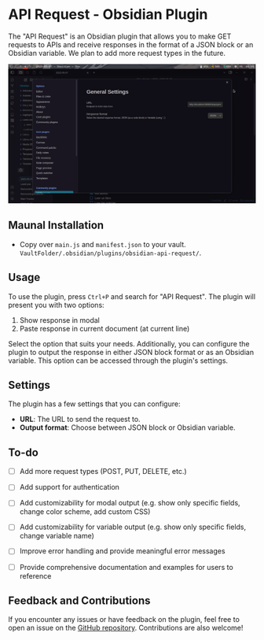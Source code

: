 # API Request - Obsidian Plugin

The "API Request" is an Obsidian plugin that allows you to make GET requests to APIs and receive responses in the format of a JSON block or an Obsidian variable. We plan to add more request types in the future.

![conf_img](config_img.png)

## Maunal Installation

- Copy over `main.js` and `manifest.json` to your vault. `VaultFolder/.obsidian/plugins/obsidian-api-request/`.

## Usage

To use the plugin, press `Ctrl+P` and search for "API Request". The plugin will present you with two options:

1. Show response in modal
2. Paste response in current document (at current line)

Select the option that suits your needs. Additionally, you can configure the plugin to output the response in either JSON block format or as an Obsidian variable. This option can be accessed through the plugin's settings.

## Settings

The plugin has a few settings that you can configure:

- **URL**: The URL to send the request to.
- **Output format**: Choose between JSON block or Obsidian variable.

## To-do

- [ ] Add more request types (POST, PUT, DELETE, etc.)
- [ ] Add support for authentication
- [ ] Add customizability for modal output (e.g. show only specific fields, change color scheme, add custom CSS)
- [ ] Add customizability for variable output (e.g. show only specific fields, change variable name)
- [ ] Improve error handling and provide meaningful error messages
- [ ] Provide comprehensive documentation and examples for users to reference


## Feedback and Contributions

If you encounter any issues or have feedback on the plugin, feel free to open an issue on the [GitHub repository](https://github.com/Rooyca/obsidian-api-request). Contributions are also welcome!
